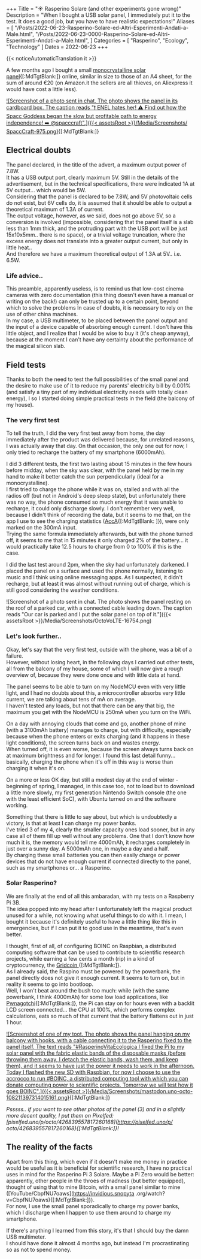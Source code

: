 +++
Title = "☀️ Rasperino Solare (and other experiments gone wrong)"
Description = "When I bought a USB solar panel, I immediately put it to the test. It does a good job, but you have to have realistic expectations!"
Aliases = [
  "/Posts/2022-06-23-Rasperino-Solare-ed-Altri-Esperimenti-Andati-a-Male.html",
  "/Posts/2022-06-23-0000-Rasperino-Solare-ed-Altri-Esperimenti-Andati-a-Male.html",
]
Categories = [ "Rasperino", "Ecology", "Technology" ]
Dates = 2022-06-23
+++

{{< noticeAutomaticTranslation it >}}



A few months ago I bought a small [monocrystalline solar panel](https://www.amazon.it/Lixada-Pannello-Monocristallino-Caricabatterie-Cellulare/dp/B071Z1LGFV){[:MdTgtBlank:]} online, similar in size to those of an A4 sheet, for the sum of around €20 (on Amazon.it the sellers are all thieves, on Aliexpress it would have cost a little less).

[![Screenshot of a photo sent in chat. The photo shows the panel in its cardboard box. The caption reads "❗️ ENEL hates her! ⚠️ Find out how the Spacc Goddess began the slow but profitable path to energy independence! ➡️ @spacccraft".]({{< assetsRoot >}}/Media/Screenshots/ SpaccCraft-975.png)](https://t.me/SpaccCraft/975){[:MdTgtBlank:]}

## Electrical doubts

The panel declared, in the title of the advert, a maximum output power of 7.8W.  
It has a USB output port, clearly maximum 5V. Still in the details of the advertisement, but in the technical specifications, there were indicated 1A at 5V output... which would be 5W.  
Considering that the panel is declared to be 7.8W, and 5V photovoltaic cells do not exist, but 6V cells do, it is assumed that it should be able to output a theoretical maximum of 1.3A of current.  
The output voltage, however, as we said, does not go above 5V, so a conversion is involved (impossible, considering that the panel itself is a slab less than 1mm thick, and the protruding part with the USB port will be just 15x10x5mm.. there is no space), or a trivial voltage truncation, where the excess energy does not translate into a greater output current, but only in little heat..  
And therefore we have a maximum theoretical output of 1.3A at 5V.. i.e. 6.5W.

### Life advice..

This preamble, apparently useless, is to remind us that low-cost cinema cameras with zero documentation (this thing doesn't even have a manual or writing on the back!) can only be trusted up to a certain point, beyond which to solve the problems In case of doubts, it is necessary to rely on the use of other china machines.  
In my case, a USB multimeter, to be placed between the panel output and the input of a device capable of absorbing enough current. I don't have this little object, and I realize that I would be wise to buy it (it's cheap anyway), because at the moment I can't have any certainty about the performance of the magical silicon slab.

## Field tests

Thanks to both the need to test the full possibilities of the small panel and the desire to make use of it to reduce my parents' electricity bill by 0.001% (and satisfy a tiny part of my individual electricity needs with totally clean energy), I so I started doing simple practical tests in the field (the balcony of my house).

### The very first test

To tell the truth, I did the very first test away from home, the day immediately after the product was delivered because, for unrelated reasons, I was actually away that day.
On that occasion, the only one out for now, I only tried to recharge the battery of my smartphone (6000mAh).

I did 3 different tests, the first two lasting about 15 minutes in the few hours before midday, when the sky was clear, with the panel held by me in my hand to make it better catch the sun perpendicularly (ideal for a monocrystalline).  
I first tried to charge the phone while it was on, stalled and with all the radios off (but not in Android's deep sleep state), but unfortunately there was no way, the phone consumed so much energy that it was unable to recharge, it could only discharge slowly. I don't remember very well, because I didn't think of recording the data, but it seems to me that, on the app I use to see the charging statistics ([AccA](https://github.com/MatteCarra/AccA){[:MdTgtBlank: ]}), were only marked on the 300mA input.  
Trying the same formula immediately afterwards, but with the phone turned off, it seems to me that in 15 minutes it only charged 2% of the battery... it would practically take 12.5 hours to charge from 0 to 100% if this is the case.

I did the last test around 2pm, when the sky had unfortunately darkened. I placed the panel on a surface and used the phone normally, listening to music and I think using online messaging apps. As I suspected, it didn't recharge, but at least it was almost without running out of charge, which is still good considering the weather conditions.

![Screenshot of a photo sent in chat. The photo shows the panel resting on the roof of a parked car, with a connected cable leading down. The caption reads "Our car is parked and I put the solar panel on top of it."]({{< assetsRoot >}}/Media/Screenshots/OctoVoLTE-16754.png)

### Let's look further..

Okay, let's say that the very first test, outside with the phone, was a bit of a failure.  
However, without losing heart, in the following days I carried out other tests, all from the balcony of my house, some of which I will now give a rough overview of, because they were done once and with little data at hand.

The panel seems to be able to turn on my NodeMCU even with very little light, and I had no doubts about this, a microcontroller absorbs very little current, we are talking about tens of mA on average.  
I haven't tested any loads, but not that there can be any that big, the maximum you get with the NodeMCU is 250mA when you turn on the WiFi.

On a day with annoying clouds that come and go, another phone of mine (with a 3100mAh battery) manages to charge, but with difficulty, especially because when the phone enters or exits charging (and it happens in these light conditions), the screen turns back on and wastes energy.  
When turned off, it is even worse, because the screen always turns back on at maximum brightness and for longer. I found this last detail funny... basically, charging the phone when it's off in this way is worse than charging it when it's on.

On a more or less OK day, but still a modest day at the end of winter - beginning of spring, I managed, in this case too, not to load but to download a little more slowly, my first generation Nintendo Switch console (the one with the least efficient SoC), with Ubuntu turned on and the software working.

Something that there is little to say about, but which is undoubtedly a victory, is that at least I can charge my power banks.  
I've tried 3 of my 4, clearly the smaller capacity ones load sooner, but in any case all of them fill up well without any problems. One that I don't know how much it is, the memory would tell me 4000mAh, it recharges completely in just over a sunny day. A 5000mAh one, in maybe a day and a half.  
By charging these small batteries you can then easily charge or power devices that do not have enough current if connected directly to the panel, such as my smartphones or... a Rasperino.

### Solar Rasperino?

We are finally at the end of all this ambaradan, with my tests on a Raspberry Pi 3B.  
The idea popped into my head after I unfortunately left the magical product unused for a while, not knowing what useful things to do with it. I mean, I bought it because it's definitely useful to have a little thing like this in emergencies, but if I can put it to good use in the meantime, that's even better.

I thought, first of all, of configuring BOINC on Raspbian, a distributed computing software that can be used to contribute to scientific research projects, while earning a few cents a month (rip) in a kind of cryptocurrency, the [Gridcoin ](https://gridcoin.us){[:MdTgtBlank:]}.  
As I already said, the Raspino must be powered by the powerbank, the panel directly does not give it enough current. It seems to turn on, but in reality it seems to go into bootloop.  
Well, I won't beat around the bush too much: while (with the same powerbank, I think 4000mAh) for some low load applications, like [Pwnagotchi](https://pwnagotchi.ai/){[:MdTgtBlank:]}, the Pi can stay on for hours even with a backlit LCD screen connected... the CPU at 100%, which performs complex calculations, eats so much of that current that the battery flattens out in just 1 hour.

[![Screenshot of one of my toot. The photo shows the panel hanging on my balcony with hooks, with a cable connecting it to the Rasperino fixed to the panel itself. The text reads "#RasperinoVitaEcologica I fixed the Pi to my solar panel with the fabric elastic bands of the disposable masks (before throwing them away, I detach the elastic bands, wash them, and keep them), and it seems to have just the power it needs to work in the afternoon. Today I flashed the new SD with Raspbian, for now I choose to use the accrocco to run #BOINC, a distributed computing tool with which you can donate computing power to scientific projects. Tomorrow we will test how it goes BOINC".]({{< assetsRoot >}}/Media/Screenshots/mastodon.uno-octo-108211397314015161.png)](https://mastodon.uno/@octo/108211397314015161){[:MdTgtBlank:]}

_Psssss.. if you want to see other photos of the panel (3) and in a slightly more decent quality, I put them on Pixelfed: [pixelfed.uno/p/octo/426839557817260168](https://pixelfed.uno/p/ octo/426839557817260168){[:MdTgtBlank:]}!_

## The reality of the facts

Apart from this thing, which even if it doesn't make me money in practice would be useful as it is beneficial for scientific research, I have no practical uses in mind for the Rasperino Pi 3 Solare. Maybe a Pi Zero would be better: apparently, other people in the throes of madness (but better equipped), thought of using that to mine Bitcoin, with a small panel similar to mine ([YouTube/CbpfNU7oaws](https://invidious.snopyta .org/watch?v=CbpfNU7oaws){[:MdTgtBlank:]}).  
For now, I use the small panel sporadically to charge my power banks, which I discharge when I happen to use them around to charge my smartphone.

If there's anything I learned from this story, it's that I should buy the damn USB multimeter.  
I should have done it almost 4 months ago, but instead I'm procrastinating so as not to spend money.